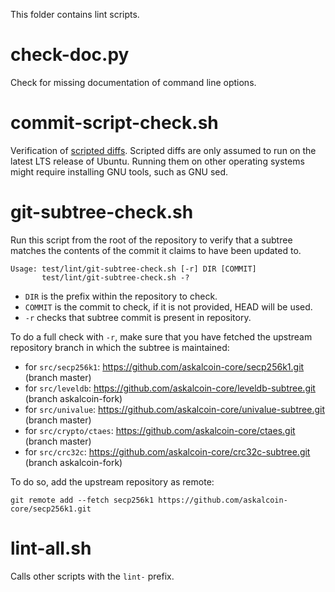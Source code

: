 This folder contains lint scripts.

check-doc.py
============
Check for missing documentation of command line options.

commit-script-check.sh
======================
Verification of [scripted diffs](/doc/developer-notes.md#scripted-diffs).
Scripted diffs are only assumed to run on the latest LTS release of Ubuntu. Running them on other operating systems
might require installing GNU tools, such as GNU sed.

git-subtree-check.sh
====================
Run this script from the root of the repository to verify that a subtree matches the contents of
the commit it claims to have been updated to.

```
Usage: test/lint/git-subtree-check.sh [-r] DIR [COMMIT]
       test/lint/git-subtree-check.sh -?
```

- `DIR` is the prefix within the repository to check.
- `COMMIT` is the commit to check, if it is not provided, HEAD will be used.
- `-r` checks that subtree commit is present in repository.

To do a full check with `-r`, make sure that you have fetched the upstream repository branch in which the subtree is
maintained:
* for `src/secp256k1`: https://github.com/askalcoin-core/secp256k1.git (branch master)
* for `src/leveldb`: https://github.com/askalcoin-core/leveldb-subtree.git (branch askalcoin-fork)
* for `src/univalue`: https://github.com/askalcoin-core/univalue-subtree.git (branch master)
* for `src/crypto/ctaes`: https://github.com/askalcoin-core/ctaes.git (branch master)
* for `src/crc32c`: https://github.com/askalcoin-core/crc32c-subtree.git (branch askalcoin-fork)

To do so, add the upstream repository as remote:

```
git remote add --fetch secp256k1 https://github.com/askalcoin-core/secp256k1.git
```

lint-all.sh
===========
Calls other scripts with the `lint-` prefix.
